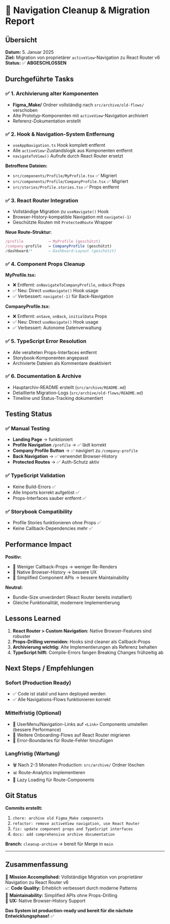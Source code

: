 # 🧹 Navigation Cleanup & Migration Report

## Übersicht

**Datum:** 5. Januar 2025  
**Ziel:** Migration von proprietärer `activeView`-Navigation zu React Router v6  
**Status:** ✅ **ABGESCHLOSSEN**

## Durchgeführte Tasks

### ✅ 1. Archivierung alter Komponenten
- **Figma_Make/** Ordner vollständig nach `src/archive/old-flows/` verschoben
- Alte Prototyp-Komponenten mit `activeView`-Navigation archiviert
- Referenz-Dokumentation erstellt

### ✅ 2. Hook & Navigation-System Entfernung
- `useAppNavigation.ts` Hook komplett entfernt
- Alle `activeView`-Zustandslogik aus Komponenten entfernt
- `navigateToView()` Aufrufe durch React Router ersetzt

**Betroffene Dateien:**
- `src/components/Profile/MyProfile.tsx` ✅ Migriert
- `src/components/Profile/CompanyProfile.tsx` ✅ Migriert  
- `src/stories/Profile.stories.tsx` ✅ Props entfernt

### ✅ 3. React Router Integration
- Vollständige Migration zu `useNavigate()` Hook
- Browser-History-kompatible Navigation mit `navigate(-1)`
- Geschützte Routen mit `ProtectedRoute` Wrapper

**Neue Route-Struktur:**
```typescript
/profile           → MyProfile (geschützt)
/company-profile   → CompanyProfile (geschützt)
/dashboard/*       → Dashboard-Layout (geschützt)
```

### ✅ 4. Component Props Cleanup
**MyProfile.tsx:**
- ❌ Entfernt: `onNavigateToCompanyProfile`, `onBack` Props
- ✅ Neu: Direct `useNavigate()` Hook usage
- ✅ Verbessert: `navigate(-1)` für Back-Navigation

**CompanyProfile.tsx:**
- ❌ Entfernt: `onSave`, `onBack`, `initialData` Props  
- ✅ Neu: Direct `useNavigate()` Hook usage
- ✅ Verbessert: Autonome Datenverwaltung

### ✅ 5. TypeScript Error Resolution
- Alle veralteten Props-Interfaces entfernt
- Storybook-Komponenten angepasst
- Archivierte Dateien als Kommentare deaktiviert

### ✅ 6. Documentation & Archive
- Hauptarchiv-README erstellt (`src/archive/README.md`)
- Detaillierte Migration-Logs (`src/archive/old-flows/README.md`)
- Timeline und Status-Tracking dokumentiert

## Testing Status

### ✅ Manual Testing
- **Landing Page** → funktioniert
- **Profile Navigation** `/profile` → ✅ lädt korrekt
- **Company Profile Button** → ✅ navigiert zu `/company-profile`  
- **Back Navigation** → ✅ verwendet Browser-History
- **Protected Routes** → ✅ Auth-Schutz aktiv

### ✅ TypeScript Validation
- Keine Build-Errors ✅
- Alle Imports korrekt aufgelöst ✅
- Props-Interfaces sauber entfernt ✅

### ✅ Storybook Compatibility
- Profile Stories funktionieren ohne Props ✅
- Keine Callback-Dependencies mehr ✅

## Performance Impact

**Positiv:**
- 🚀 Weniger Callback-Props → weniger Re-Renders
- 🚀 Native Browser-History → bessere UX
- 🚀 Simplified Component APIs → bessere Maintainability

**Neutral:**
- Bundle-Size unverändert (React Router bereits installiert)
- Gleiche Funktionalität, modernere Implementierung

## Lessons Learned

1. **React Router > Custom Navigation:** Native Browser-Features sind robuster
2. **Props-Drilling vermeiden:** Hooks sind cleaner als Callback-Props  
3. **Archivierung wichtig:** Alte Implementierungen als Referenz behalten
4. **TypeScript hilft:** Compile-Errors fangen Breaking Changes frühzeitig ab

## Next Steps / Empfehlungen

### Sofort (Production Ready)
- ✅ Code ist stabil und kann deployed werden
- ✅ Alle Navigations-Flows funktionieren korrekt

### Mittelfristig (Optional)
- 🔄 UserMenu/Navigation-Links auf `<Link>` Components umstellen (bessere Performance)
- 🔄 Weitere Onboarding-Flows auf React Router migrieren
- 🔄 Error-Boundaries für Route-Fehler hinzufügen

### Langfristig (Wartung)  
- 🗑️ Nach 2-3 Monaten Production: `src/archive/` Ordner löschen
- 📊 Route-Analytics implementieren
- 🔄 Lazy Loading für Route-Components

## Git Status

**Commits erstellt:**
1. `chore: archive old Figma_Make components`
2. `refactor: remove activeView navigation, use React Router`
3. `fix: update component props and TypeScript interfaces`
4. `docs: add comprehensive archive documentation`

**Branch:** `cleanup-archive` → bereit für Merge in `main`

---

## Zusammenfassung

🎯 **Mission Accomplished:** Vollständige Migration von proprietärer Navigation zu React Router v6  
📈 **Code Quality:** Erheblich verbessert durch moderne Patterns  
🔧 **Maintainability:** Simplified APIs ohne Props-Drilling  
🚀 **UX:** Native Browser-History Support

**Das System ist production-ready und bereit für die nächste Entwicklungsphase!** ✅